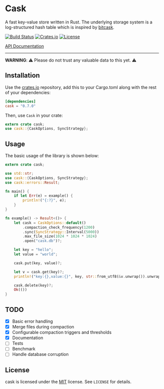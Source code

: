 # Cask

A fast key-value store written in Rust. The underlying storage system is a log-structured hash table
which is inspired by [bitcask](https://github.com/basho/bitcask/).

[![Build Status](https://travis-ci.org/andresilva/cask.svg?branch=master)](https://travis-ci.org/andresilva/cask)
[![Crates.io](https://img.shields.io/crates/v/cask.svg?maxage=2592000)](https://crates.io/crates/cask)
[![License](https://img.shields.io/dub/l/vibe-d.svg)](https://raw.githubusercontent.com/andresilva/cask/master/LICENSE)

[API Documentation](http://andresilva.github.io/cask)

* * *

**WARNING**: ⚠️ Please do not trust any valuable data to this yet. ⚠️

## Installation

Use the [crates.io](http://crates.io/) repository, add this to your Cargo.toml along with the rest
of your dependencies:

```toml
[dependencies]
cask = "0.7.0"
```

Then, use `Cask` in your crate:

```rust
extern crate cask;
use cask::{CaskOptions, SyncStrategy};
```

## Usage

The basic usage of the library is shown below:

```rust
extern crate cask;

use std::str;
use cask::{CaskOptions, SyncStrategy};
use cask::errors::Result;

fn main() {
    if let Err(e) = example() {
        println!("{:?}", e);
    }
}

fn example() -> Result<()> {
    let cask = CaskOptions::default()
        .compaction_check_frequency(1200)
        .sync(SyncStrategy::Interval(5000))
        .max_file_size(1024 * 1024 * 1024)
        .open("cask.db")?;

    let key = "hello";
    let value = "world";

    cask.put(key, value)?;

    let v = cask.get(key)?;
    println!("key:{},value:{}", key, str::from_utf8(&v.unwrap()).unwrap());

    cask.delete(key)?;
    Ok(())
}
```

## TODO

- [X] Basic error handling
- [X] Merge files during compaction
- [X] Configurable compaction triggers and thresholds
- [X] Documentation
- [ ] Tests
- [ ] Benchmark
- [ ] Handle database corruption

## License

cask is licensed under the [MIT](http://opensource.org/licenses/MIT) license. See `LICENSE` for
details.
